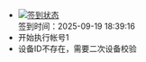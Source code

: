 - [![签到状态](https://github.com/womade/Cloud189-Actions/actions/workflows/main.yml/badge.svg?branch=main)](https://github.com/womade/Cloud189-Actions/actions/workflows/main.yml) <br> 签到时间：2025-09-19 18:39:16
- 开始执行帐号1
- 设备ID不存在，需要二次设备校验
